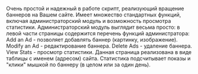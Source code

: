 Очень простой и надежный в работе скрипт, реализующий вращение баннеров на Вашем сайте. Имеет множество стандартных функций, включая администраторский модуль и возможность просмотра статистики.
Администраторский модуль выглядит весьма просто: в левой части страницы содержится перечень функций администратора:
Add an Ad - позволяет добавлять баннер (картинку, изображение).
Modify an Ad - редактирование баннера.
Delete Ads - удаление баннера.
View Stats - просмотр статистики. Данная страница реализована в виде таблицы с именем (адресом) сайта.
Статистика подсчитывает показы и "клики" мышкой по баннеру (в целом или за один день).